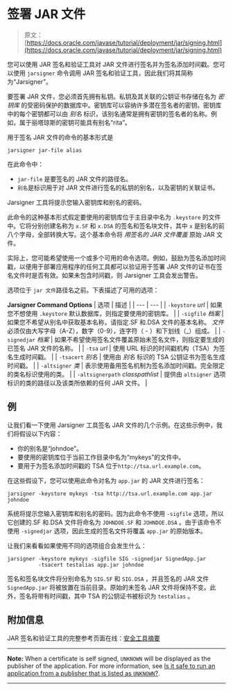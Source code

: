 # 签署 JAR 文件

> 原文： [https://docs.oracle.com/javase/tutorial/deployment/jar/signing.html](https://docs.oracle.com/javase/tutorial/deployment/jar/signing.html)

您可以使用 JAR 签名和验证工具对 JAR 文件进行签名并为签名添加时间戳。您可以使用 `jarsigner` 命令调用 JAR 签名和验证工具，因此我们将其简称为“Jarsigner”。

要签署 JAR 文件，您必须首先拥有私钥。私钥及其关联的公钥证书存储在名为 _密钥库_ 的受密码保护的数据库中。密钥库可以容纳许多潜在签名者的密钥。密钥库中的每个密钥都可以由 _别名_ 标识，该别名通常是拥有密钥的签名者的名称。例如，属于丽塔琼斯的密钥可能具有别名“rita”。

用于签名 JAR 文件的命令的基本形式是

```
jarsigner jar-file alias

```

在此命令中：

*   `jar-file` 是要签名的 JAR 文件的路径名。
*   `别名`是标识用于对 JAR 文件进行签名的私钥的别名，以及密钥的关联证书。

Jarsigner 工具将提示您输入密钥库和别名的密码。

此命令的这种基本形式假定要使用的密钥库位于主目录中名为 `.keystore` 的文件中。它将分别创建名称为 `x.SF` 和 `x.DSA` 的签名和签名块文件，其中 `x` 是别名的前八个字母，全部转换大写。这个基本命令将 _用签名的 JAR 文件覆盖_ 原始 JAR 文件。

实际上，您可能希望使用一个或多个可用的命令选项。例如，鼓励为签名添加时间戳，以便用于部署应用程序的任何工具都可以验证用于签署 JAR 文件的证书在签名文件时是否有效。如果未包含时间戳，则 Jarsigner 工具会发出警告。

选项位于 `jar 文件`路径名之前。下表描述了可用的选项：

**Jarsigner Command Options**
| 选项 | 描述 |
| --- | --- |
| `-keystore` _url_ | 如果您不想使用 `.keystore` 默认数据库，则指定要使用的密钥库。 |
| `-sigfile` _档案_ | 如果您不希望从别名中获取基本名称，请指定.SF 和.DSA 文件的基本名称。 _文件_ 必须仅由大写字母（A-Z），数字（0-9），连字符（ - ）和下划线（_）组成。 |
| `-signedjar` _档案_ | 如果不希望使用签名文件覆盖原始未签名文件，则指定要生成的已签名 JAR 文件的名称。 |
| `-tsa` _url_ | 使用 URL 标识的时间戳机构（TSA）为签名生成时间戳。 |
| `-tsacert` _别名_ | 使用由 _别名_ 标识的 TSA 公钥证书为签名生成时间戳。 |
| `-altsigner` _类_ | 表示使用备用签名机制为签名添加时间戳。完全限定的类名标识使用的类。 |
| `-altsignerpath` _classpathlist_ | 提供由 `altsigner` 选项标识的类的路径以及该类所依赖的任何 JAR 文件。 |

## 例

让我们看一下使用 Jarsigner 工具签名 JAR 文件的几个示例。在这些示例中，我们将假设以下内容：

*   你的别名是“johndoe”。
*   要使用的密钥库位于当前工作目录中名为“mykeys”的文件中。
*   要用于为签名添加时间戳的 TSA 位于`http://tsa.url.example.com`。

在这些假设下，您可以使用此命令对名为 `app.jar` 的 JAR 文件进行签名：

```
jarsigner -keystore mykeys -tsa http://tsa.url.example.com app.jar johndoe

```

系统将提示您输入密钥库和别名的密码。因为此命令不使用 `-sigfile` 选项，所以它创建的.SF 和.DSA 文件将命名为 `JOHNDOE.SF` 和 `JOHNDOE.DSA` 。由于该命令不使用 `-signedjar` 选项，因此生成的签名文件将覆盖 `app.jar` 的原始版本。

让我们来看看如果使用不同的选项组合会发生什么：

```
jarsigner -keystore mykeys -sigfile SIG -signedjar SignedApp.jar 
          -tsacert testalias app.jar johndoe

```

签名和签名块文件将分别命名为 `SIG.SF` 和 `SIG.DSA` ，并且签名的 JAR 文件 `SignedApp.jar` 将被放置在当前目录。原始的未签名 JAR 文件将保持不变。此外，签名将带有时间戳，其中 TSA 的公钥证书被标识为 `testalias` 。

## 附加信息

JAR 签名和验证工具的完整参考页面在线：[安全工具摘要](https://docs.oracle.com/javase/8/docs/technotes/guides/security/SecurityToolsSummary.html)

* * *

**Note:** When a certificate is self signed, `UNKNOWN` will be displayed as the publisher of the application. For more information, see [Is it safe to run an application from a publisher that is listed as `UNKNOWN`?](http://www.java.com/en/download/faq/self_signed.xml).

* * *